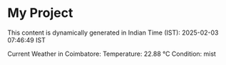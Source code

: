# My Project

This content is dynamically generated in Indian Time (IST): 2025-02-03 07:46:49 IST


Current Weather in Coimbatore:
Temperature: 22.88 °C
Condition: mist
